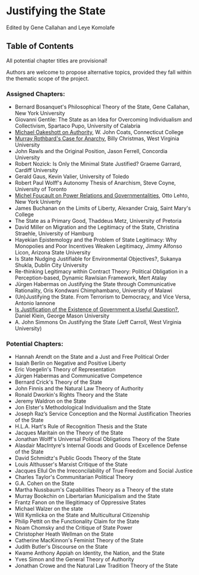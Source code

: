 # Justifying the State

Edited by Gene Callahan and Leye Komolafe


## Table of Contents

All potential chapter titles are provisional!

Authors are welcome to propose alternative topics, provided they fall
within the thematic scope of the project.

### Assigned Chapters:

- Bernard Bosanquet's Philosophical Theory of the State, Gene Callahan, New York University
- Giovanni Gentile: The State as an Idea for Overcoming Individualism and Collectivism, Spartaco Pupo, University of Calabria
- [Michael Oakeshott on Authority](abstracts/oakeshott.md), W. John Coats, Connecticut College
- [Murray Rothbard's Case for Anarchy](abstracts/rothbard.md), Billy Christmas, West Virginia University
- John Rawls and the Original Position, Jason Ferrell, Concordia University
- Robert Nozick: Is Only the Minimal State Justified? Graeme Garrard, Cardiff University
- Gerald Gaus, Kevin Valier, University of Toledo
- Robert Paul Wolff's Autonomy Thesis of Anarchism, Steve Coyne, University of Toronto
- [Michel Foucault on Power Relations and Governmentalities](abstracts/focault.md), Otto Lehto, New York Univerty
- James Buchanan on the Limits of Liberty, Alexander Craig, Saint Mary's College
- The State as a Primary Good, Thaddeus Metz, University of Pretoria
- David Miller on Migration and the Legitimacy of the State, Christina Straehle, University of Hamburg
- Hayekian Epistemology and the Problem of State Legitimacy: Why Monopolies and Poor Incentives Weaken Legitimacy, Jimmy Alfonso Licon, Arizona State University
- Is State Nudging Justifiable for Environmental Objectives?, Sukanya Shukla, Dublin City University
- Re-thinking Legitimacy within Contract Theory: Political Obligation in a Perception-based, Dynamic Rawlsian Framework, Mert Atalay
- Jürgen Habermas on Justifying the State through Communicative Rationality, Oris Kondwani Chimphambano, University of Malawi
- (Un)Justifying the State. From Terrorism to Democracy, and Vice Versa, Antonio Iannone
- [Is Justification of the Existence of Government a Useful Question?](abstracts/coda.md), Daniel Klein, George Mason University
- A. John Simmons On Justifying the State (Jeff Carroll, West Virginia University)

### Potential Chapters:

- Hannah Arendt on the State and a Just and Free Political Order
- Isaiah Berlin on Negative and Positive Liberty
- Eric Voegelin's Theory of Representation
- Jürgen Habermas and Communicative Competence
- Bernard Crick's Theory of the State
- John Finnis and the Natural Law Theory of Authority 
- Ronald Dworkin's Rights Theory and the State
- Jeremy Waldron on the State
- Jon Elster's Methodological Individualism and the State
- Joseph Raz’s Service Conception and the Normal Justification Theories of the State
- H.L.A. Hart's Rule of Recognition Thesis and the State
- Jacques Maritain on the Theory of the State
- Jonathan Wolff's Universal Political Obligations Theory of the State
- Alasdair MacIntyre's Internal Goods and Goods of Excellence Defense of the State
- David Schmidtz's Public Goods Theory of the State
- Louis Althusser's Marxist Critique of the State
- Jacques Ellul On the Irreconcilability of True Freedom and Social Justice
- Charles Taylor's Communitarian Political Theory
- G.A. Cohen on the State
- Martha Nussbaum's Capabilities Theory as a Theory of the state
- Murray Bookchin on Libertarian Municipalism and the State
- Frantz Fanon on the Illegitimacy of Oppressive States
- Michael Walzer on the state
- Will Kymlicka on the State and Multicultural Citizenship
- Philip Pettit on the Functionality Claim for the State
- Noam Chomsky and the Critique of State Power
- Christopher Heath Wellman on the State
- Catherine MacKinnon's Feminist Theory of the State
- Judith Butler's Discourse on the State
- Kwame Anthony Appiah on Identity, the Nation, and the State
- Yves Simon and the General Theory of Authority 
- Jonathan Crowe and the Natural Law Tradition Theory of the State
